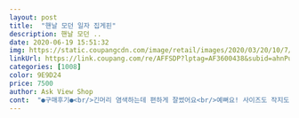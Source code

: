 ```yaml
---
layout: post 
title:  "핸날 모던 일자 집게핀" 
description: 핸날 모던 ..
date: 2020-06-19 15:51:32 
img: https://static.coupangcdn.com/image/retail/images/2020/03/20/10/7/f675287b-7d26-44bc-a32e-0a152a7b2b45.jpg 
linkUrl: https://link.coupang.com/re/AFFSDP?lptag=AF3600438&subid=ahnPublicAsk&pageKey=1377052983&itemId=2410617247&vendorItemId=70405122342&traceid=V0-113-09aecc6b41b69a9c 
categories: [1008] 
color: 9E9D24 
price: 7500 
author: Ask View Shop 
cont:  "●구매후기●<br/>긴머리 염색하는데 편하게 잘썼어요<br/>예뻐요! 사이즈도 작지도 크지도 않고 딱이네요<br/>크기가 커서 놀랐네요... <br/>제 검지손가락 길이라서.<br/>.<br/>앞머리 귀찮을때 집을려고 샀는데 커서 부담스럽지만 많이 집혀서 그럭저럭 쓸만하네요<br/>" 
---
```

